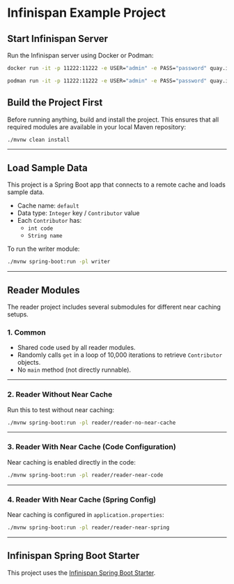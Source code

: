 # Infinispan Example Project

## Start Infinispan Server

Run the Infinispan server using Docker or Podman:

```bash
docker run -it -p 11222:11222 -e USER="admin" -e PASS="password" quay.io/infinispan/server:latest

podman run -it -p 11222:11222 -e USER="admin" -e PASS="password" quay.io/infinispan/server:latest
```

## Build the Project First

Before running anything, build and install the project. This ensures that all required modules are available in your local Maven repository:

```bash
./mvnw clean install
```

---

## Load Sample Data

This project is a Spring Boot app that connects to a remote cache and loads sample data.

- Cache name: `default`
- Data type: `Integer` key / `Contributor` value
- Each `Contributor` has:
    - `int code`
    - `String name`

To run the writer module:

```bash
./mvnw spring-boot:run -pl writer
```

---

## Reader Modules

The reader project includes several submodules for different near caching setups.

### 1. Common
- Shared code used by all reader modules.
- Randomly calls `get` in a loop of 10,000 iterations to retrieve `Contributor` objects.
- No `main` method (not directly runnable).

---

### 2. Reader Without Near Cache

Run this to test without near caching:

```bash
./mvnw spring-boot:run -pl reader/reader-no-near-cache
```

---

### 3. Reader With Near Cache (Code Configuration)

Near caching is enabled directly in the code:

```bash
./mvnw spring-boot:run -pl reader/reader-near-code
```

---

### 4. Reader With Near Cache (Spring Config)

Near caching is configured in `application.properties`:

```bash
./mvnw spring-boot:run -pl reader/reader-near-spring
```

---

## Infinispan Spring Boot Starter

This project uses the [Infinispan Spring Boot Starter](https://github.com/infinispan/infinispan/tree/main/spring).

